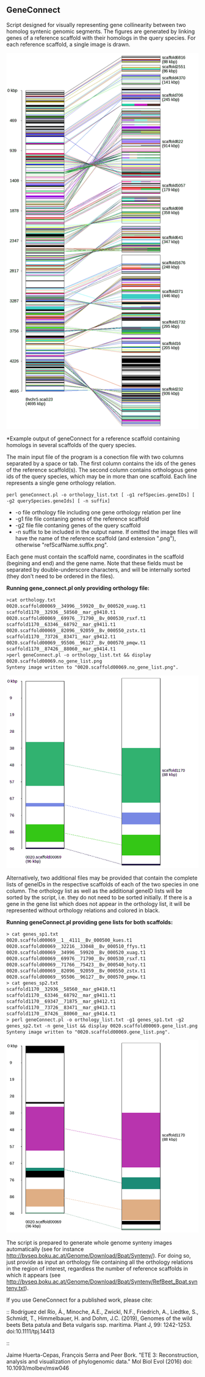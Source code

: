 ## GeneConnect

Script designed for visually representing gene collinearity between two homolog syntenic genomic segments. The figures are generated by linking genes of a reference scaffold with their homologs in the query species. For each reference scaffold, a single image is drawn.

![gene collinearity representation](images/syn.png)

*Example output of geneConnect for a reference scaffold containing homologs in several scaffolds of the query species.

The main input file of the program is a conection file with two columns separated by a space or tab. The first column contains the ids of the genes of the reference scaffold(s). The second column contains
orthologous gene ids of the query species, which may be in more than one scaffold. Each line represents a single gene orthology relation.

```
perl geneConnect.pl -o orthology_list.txt [ -g1 refSpecies.geneIDs] [ -g2 querySpecies.geneIds] [ -n suffix]
```

- -o file        orthology file including one gene orthology relation per line
- -g1 file       file contaning genes of the reference scaffold
- -g2 file       file contaning genes of the query scaffold
- -n             suffix to be included in the output name. If omitted the image files will have the name of the reference scaffold (and extension ".png"), otherwise "refScafName.suffix.png".

Each gene must contain the scaffold name, coordinates in the scaffold (begining and end) and the gene name. Note that these fields must be separated by double-underscore characters, and will be internally sorted (they don't need to be ordered in the files).

__Running gene_connect.pl only providing orthology file:__

```
>cat orthology.txt
0020.scaffold00069__34996__59920__Bv_000520_xuag.t1	scaffold1170__32936__58560__mar_g9410.t1
0020.scaffold00069__69976__71790__Bv_000530_rsxf.t1	scaffold1170__63346__68792__mar_g9411.t1
0020.scaffold00069__82096__92059__Bv_000550_zstx.t1	scaffold1170__73726__83471__mar_g9412.t1
0020.scaffold00069__95506__96127__Bv_000570_pmqw.t1	scaffold1170__87426__88060__mar_g9414.t1
>perl geneConnect.pl -o orthology_list.txt && display 0020.scaffold00069.no_gene_list.png
Synteny image written to "0020.scaffold00069.no_gene_list.png".
```

![gene collinearity representation](images/0020.scaffold00069.no_gene_list.png)


Alternatively, two additional files may be provided that contain the complete lists of geneIDs in the respective
scaffolds of each of the two species in one column. The orthology list as well as the additional geneID lists will be sorted by the script, i.e. they do not need to be sorted initially. If there is a gene in the gene list which does not appear in the orthology list, it will be represented without orthology relations and colored in black.


__Running geneConnect.pl providing gene lists for both scaffolds:__
```
> cat genes_sp1.txt
0020.scaffold00069__1__4111__Bv_000500_kues.t1
0020.scaffold00069__32216__33048__Bv_000510_ffys.t1
0020.scaffold00069__34996__59920__Bv_000520_xuag.t1
0020.scaffold00069__69976__71790__Bv_000530_rsxf.t1
0020.scaffold00069__71766__75423__Bv_000540_hoty.t1
0020.scaffold00069__82096__92059__Bv_000550_zstx.t1
0020.scaffold00069__95506__96127__Bv_000570_pmqw.t1
> cat genes_sp2.txt
scaffold1170__32936__58560__mar_g9410.t1
scaffold1170__63346__68792__mar_g9411.t1
scaffold1170__69347__71875__mar_g9412.t1
scaffold1170__73726__83471__mar_g9413.t1
scaffold1170__87426__88060__mar_g9414.t1
> perl geneConnect.pl -o orthology_list.txt -g1 genes_sp1.txt -g2 genes_sp2.txt -n gene_list && display 0020.scaffold00069.gene_list.png
Synteny image written to "0020.scaffold00069.gene_list.png".
```

![gene collinearity representation](images/0020.scaffold00069.gene_list.png)


The script is prepared to generate whole genome synteny images automatically (see for instance http://bvseq.boku.ac.at/Genome/Download/Bpat/Synteny/). For doing so, just provide as input an orthology file containing all the orthology relations in the region of interest, regardless the number of reference scaffolds in which it appears (see http://bvseq.boku.ac.at/Genome/Download/Bpat/Synteny/RefBeet_Bpat.synteny.txt).

If you use GeneConnect for a published work, please cite:

::
Rodríguez del Río, Á., Minoche, A.E., Zwickl, N.F., Friedrich, A., Liedtke, S., Schmidt, T., Himmelbauer, H. and Dohm, J.C. (2019), Genomes of the wild beets Beta patula and Beta vulgaris ssp. maritima. Plant J, 99: 1242-1253. doi:10.1111/tpj.14413

::

   Jaime Huerta-Cepas, François Serra and Peer Bork. "ETE 3: Reconstruction,
   analysis and visualization of phylogenomic data."  Mol Biol Evol (2016) doi:
   10.1093/molbev/msw046

